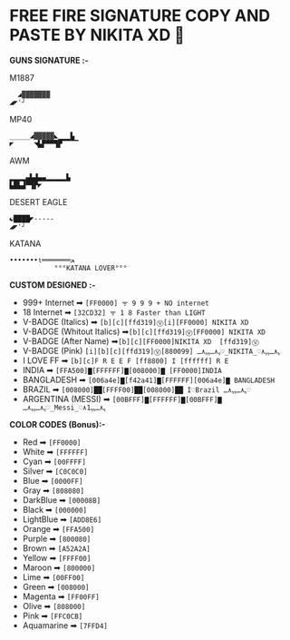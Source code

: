 # FREE FIRE SIGNATURE COPY AND PASTE BY NIKITA XD 🔫
**GUNS SIGNATURE :-**

M1887
```
  ◢▓▓▓▓▓▓▓
◢◤'╯ 
```

MP40
```
_____◢▓▓▓▓▓◣▁▁▁▙
◤     ◥▙▛▀▀▜▛▔▔▔▔

```

AWM
```
▂▂▂▂▄▙▟▄▄▂▂▂▂▂▙
▙█▙▟▀▜▛◤
```

DESERT EAGLE
```
☯████◤-----
◢◤'╯
```

KATANA
```
•••••••ι═══════ﺤ
           °°°KATANA LOVER°°°
```
**CUSTOM DESIGNED :-**
- 999+ Internet ➡ `[FF0000] ᯤ 9 9 9 + NO internet`
- 18 Internet ➡ `[32CD32] ᯤ 1 8 Faster than LIGHT`
- V-BADGE (Italics) ➡ `[b][c][ffd319]Ⓥ[i][FF0000] NIKITA XD`
- V-BADGE (Whitout Italics) ➡`[b][c][ffd319]Ⓥ[FF0000] NIKITA XD`
- V-BADGE (After Name) ➡`[b][c][FF0000]NIKITA XD  [ffd319]Ⓥ`
- V-BADGE (Pink) `[i][b][c][ffd319]Ⓥ[880099] ﮩ٨ـﮩﮩ٨ـ♡_NIKITA_♡ﮩ٨ـﮩﮩ٨`
- I LOVE FF ➡ `[b][c]F R E E F [ff8800] I [ffffff] R E`
- INDIA ➡ `[FFA500]▇[FFFFFF]▇[008000]▇ [FF0000]INDIA`
- BANGLADESH ➡ `[006a4e]▇[f42a41]▇[FFFFFF][006a4e]▇ BANGLADESH` 
- BRAZIL ➡ `[008000]██[FFFF00]██[008000]██ I♡Brazil ﮩ٨ـﮩﮩ٨ـ♡`
- ARGENTINA (MESSI) ➡ `[00BFFF]▇[FFFFFF]▇[00BFFF]▇ ﮩ٨ـﮩﮩ٨ـ♡_Messi_♡ﮩ٨ـﮩﮩ٨1`

**COLOR CODES (Bonus):-**

- Red	➡ `[FF0000]`
- White ➡ `[FFFFFF]`
- Cyan ➡	`[00FFFF]`
- Silver ➡	`[C0C0C0]`
- Blue ➡	`[0000FF]`
- Gray ➡	`[808080]`
- DarkBlue	➡ `[00008B]`
- Black	➡ `[000000]`
- LightBlue	➡ `[ADD8E6]`
- Orange	➡ `[FFA500]`
- Purple	➡ `[800080]`
- Brown	➡ `[A52A2A]`
- Yellow	➡ `[FFFF00]`
- Maroon	➡ `[800000]`
- Lime	➡ `[00FF00]`
- Green	➡ `[008000]`
- Magenta	➡ `[FF00FF]`
- Olive	➡ `[808000]`
- Pink	➡ `[FFC0CB]`
- Aquamarine ➡ `[7FFD4]`
